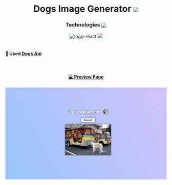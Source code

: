 <div class="top">
<h1 align=center>Dogs Image Generator <img width="60px" align=center src="https://cdn3.emoji.gg/emojis/6037-funnydog.gif" /></h1>

<h3 align=center>Technologies <img align=center width=20 src="https://cdn3.emoji.gg/emojis/8995-staff-icon.png"/></h3>
</div>

<div class="technologies" align=center>
  <img src="https://img.shields.io/badge/React-20232A?style=for-the-badge&logo=react&logoColor=61DAFB" alt="logo-react">
  <img src="https://img.shields.io/badge/TypeScript-007ACC?style=for-the-badge&logo=typescript&logoColor=white alt="logo-typescript">
</div>

<br />

#### 🚀 Used <a href="https://dog.ceo/dog-api/">Dogs Api</a>

<br />

<div align=center class=preview>
  <h4><a href="https://dogs-image-generator.vercel.app/">💻 Preview Page</a></h4>
  <img src="src/preview.png" />
</div>